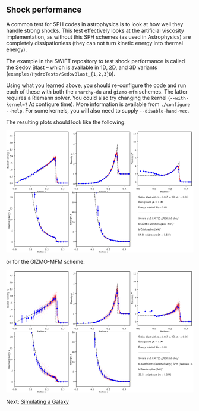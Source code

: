 ## Shock performance

A common test for SPH codes in astrophysics is to look at how well they
handle strong shocks. This test effectively looks at the artificial viscosity
implementation, as without this SPH schemes (as used in Astrophysics) are
completely dissipationless (they can not turn kinetic energy into thermal
energy).

The example in the SWIFT repository to test shock performance is called the
Sedov Blast – which is available in 1D, 2D, and 3D variants
(`examples/HydroTests/SedovBlast_{1,2,3}D`).

Using what you learned above, you should re-configure the code and run each
of these with both the `anarchy-du` and `gizmo-mfm` schemes. The latter
requires a Riemann solver. You could also try changing the kernel
(`--with-kernel=?` At configure time). More information is available from
`./configure --help`. For some kernels, you will also need to supply
`--disable-hand-vec`.

The resulting plots should look like the following:

![Sedov Blast (2D) with ANARCHY-DU](plots/sedov_anarchy_sph.png)

or for the GIZMO-MFM scheme:

![Sedov Blaste (2D) with GIZMO-MFM](plots/sedov_gizmo_mfm.png)

Next: [Simulating a Galaxy](simulating_a_galaxy.md)
